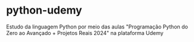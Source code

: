 # python-udemy
Estudo da linguagem Python por meio das aulas "Programação Python do Zero ao Avançado + Projetos Reais 2024" na plataforma Udemy
